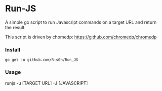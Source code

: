 # Run-JS

A simple go script to run Javascript commands on a target URL and return the result.

This script is driven by chomedp: https://github.com/chromedp/chromedp

### Install

`go get -u github.com/R-s0n/Run_JS`

### Usage

runjs -u [TARGET URL] -J [JAVASCRIPT]
